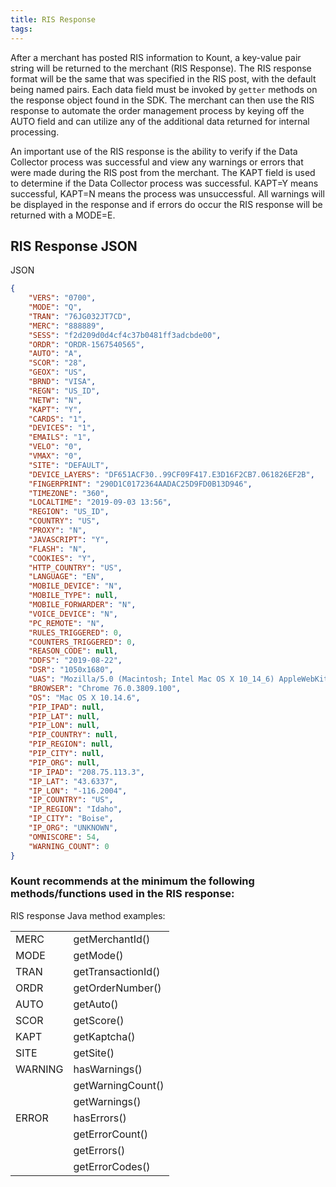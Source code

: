 ```yaml
---
title: RIS Response
tags:
---
```


After a merchant has posted RIS information to Kount, a key-value pair string will be returned to the merchant (RIS Response). The RIS response format will be the same that was specified in the RIS post, with the default being named pairs. Each data field must be invoked by `getter` methods on the response object found in the SDK. The merchant can then use the RIS response to automate the order management process by keying off the AUTO field and can utilize any of the additional data returned for internal processing.

An important use of the RIS response is the ability to verify if the Data Collector process was successful and view any warnings or errors that were made during the RIS post from the merchant. The KAPT field is used to determine if the Data Collector process was successful. KAPT=Y means successful, KAPT=N means the process was unsuccessful. All warnings will be displayed in the response and if errors do occur the RIS response will be returned with a MODE=E.


## RIS Response JSON 

<span class="uk-badge">JSON</span>

```json
{
    "VERS": "0700",
    "MODE": "Q",
    "TRAN": "76JG032JT7CD",
    "MERC": "888889",
    "SESS": "f2d209d0d4cf4c37b0481ff3adcbde00",
    "ORDR": "ORDR-1567540565",
    "AUTO": "A",
    "SCOR": "28",
    "GEOX": "US",
    "BRND": "VISA",
    "REGN": "US_ID",
    "NETW": "N",
    "KAPT": "Y",
    "CARDS": "1",
    "DEVICES": "1",
    "EMAILS": "1",
    "VELO": "0",
    "VMAX": "0",
    "SITE": "DEFAULT",
    "DEVICE_LAYERS": "DF651ACF30..99CF09F417.E3D16F2CB7.061826EF2B",
    "FINGERPRINT": "290D1C0172364AADAC25D9FD0B13D946",
    "TIMEZONE": "360",
    "LOCALTIME": "2019-09-03 13:56",
    "REGION": "US_ID",
    "COUNTRY": "US",
    "PROXY": "N",
    "JAVASCRIPT": "Y",
    "FLASH": "N",
    "COOKIES": "Y",
    "HTTP_COUNTRY": "US",
    "LANGUAGE": "EN",
    "MOBILE_DEVICE": "N",
    "MOBILE_TYPE": null,
    "MOBILE_FORWARDER": "N",
    "VOICE_DEVICE": "N",
    "PC_REMOTE": "N",
    "RULES_TRIGGERED": 0,
    "COUNTERS_TRIGGERED": 0,
    "REASON_CODE": null,
    "DDFS": "2019-08-22",
    "DSR": "1050x1680",
    "UAS": "Mozilla/5.0 (Macintosh; Intel Mac OS X 10_14_6) AppleWebKit/537.36 (KHTML, like Gecko) Chrome/76.0.3809.100 Safari/537.36",
    "BROWSER": "Chrome 76.0.3809.100",
    "OS": "Mac OS X 10.14.6",
    "PIP_IPAD": null,
    "PIP_LAT": null,
    "PIP_LON": null,
    "PIP_COUNTRY": null,
    "PIP_REGION": null,
    "PIP_CITY": null,
    "PIP_ORG": null,
    "IP_IPAD": "208.75.113.3",
    "IP_LAT": "43.6337",
    "IP_LON": "-116.2004",
    "IP_COUNTRY": "US",
    "IP_REGION": "Idaho",
    "IP_CITY": "Boise",
    "IP_ORG": "UNKNOWN",
    "OMNISCORE": 54,
    "WARNING_COUNT": 0
} 
```

### Kount recommends at the minimum the following methods/functions used in the RIS response: 

RIS response Java method examples: 

<table class="tg">
  <tr>
    <td class="tg-0pky">﻿MERC</td>
    <td class="tg-0pky">getMerchantId()</td>
  </tr>
  <tr>
    <td class="tg-gaf0">MODE</td>
    <td class="tg-gaf0">getMode()</td>
  </tr>
  <tr>
    <td class="tg-0pky">TRAN</td>
    <td class="tg-0pky">getTransactionId()</td>
  </tr>
  <tr>
    <td class="tg-btxf">ORDR</td>
    <td class="tg-btxf">getOrderNumber()</td>
  </tr>
  <tr>
    <td class="tg-0pky">AUTO</td>
    <td class="tg-0pky">getAuto()</td>
  </tr>
  <tr>
    <td class="tg-pcvp">SCOR</td>
    <td class="tg-pcvp">getScore()</td>
  </tr>
  <tr>
    <td class="tg-0pky">KAPT</td>
    <td class="tg-0pky">getKaptcha()</td>
  </tr>
  <tr>
    <td class="tg-pcvp">SITE</td>
    <td class="tg-pcvp">getSite()</td>
  </tr>
  <tr>
    <td class="tg-0pky">WARNING</td>
    <td class="tg-0pky">hasWarnings()</td>
  </tr>
  <tr>
    <td class="tg-pcvp"></td>
    <td class="tg-pcvp">getWarningCount()</td>
  </tr>
  <tr>
    <td class="tg-0pky"></td>
    <td class="tg-0pky">getWarnings()</td>
  </tr>
  <tr>
    <td class="tg-pcvp">ERROR</td>
    <td class="tg-pcvp">hasErrors()</td>
  </tr>
  <tr>
    <td class="tg-0pky"></td>
    <td class="tg-0pky">getErrorCount()</td>
  </tr>
  <tr>
    <td class="tg-pcvp"></td>
    <td class="tg-pcvp">getErrors()</td>
  </tr>
  <tr>
    <td class="tg-0pky"></td>
    <td class="tg-0pky">getErrorCodes()</td>
  </tr>
</table>

